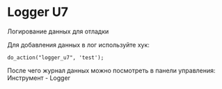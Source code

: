 # Logger U7

Логирование данных для отладки


Для добавления данных в лог используйте хук:

`do_action("logger_u7", 'test');`

После чего журнал данных можно посмотреть в панели управления: Инструмент - Logger

